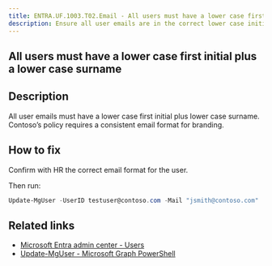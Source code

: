 ```yaml
---
title: ENTRA.UF.1003.T02.Email - All users must have a lower case first initial plus a lowerc case surname
description: Ensure all user emails are in the correct lower case initial plus lower case surname format
---
```

## All users must have a lower case first initial plus a lower case surname

## Description

All user emails must have a lower case first initial plus lower case surname. Contoso’s policy requires a consistent email format for branding.

## How to fix

Confirm with HR the correct email format for the user.

Then run:

```powershell
Update-MgUser -UserID testuser@contoso.com -Mail "jsmith@contoso.com"
```

## Related links

- [Microsoft Entra admin center - Users](https://entra.microsoft.com/#view/Microsoft_AAD_UsersAndTenants/UserManagementMenuBlade/~/AllUsers/menuId/)
- [Update-MgUser - Microsoft Graph PowerShell](https://learn.microsoft.com/en-us/powershell/module/microsoft.graph.users/update-mguser)
